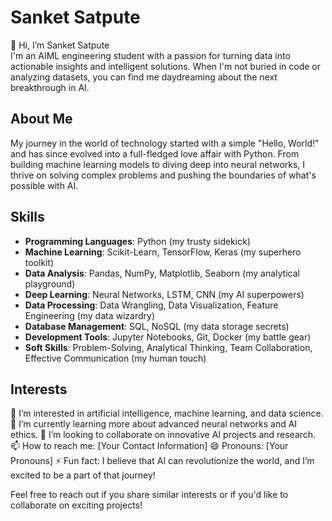 # Sanket Satpute

👋 Hi, I’m Sanket Satpute  
I'm an AIML engineering student with a passion for turning data into actionable insights and intelligent solutions. When I'm not buried in code or analyzing datasets, you can find me daydreaming about the next breakthrough in AI.

## About Me
My journey in the world of technology started with a simple "Hello, World!" and has since evolved into a full-fledged love affair with Python. From building machine learning models to diving deep into neural networks, I thrive on solving complex problems and pushing the boundaries of what's possible with AI.

## Skills
- **Programming Languages**: Python (my trusty sidekick)
- **Machine Learning**: Scikit-Learn, TensorFlow, Keras (my superhero toolkit)
- **Data Analysis**: Pandas, NumPy, Matplotlib, Seaborn (my analytical playground)
- **Deep Learning**: Neural Networks, LSTM, CNN (my AI superpowers)
- **Data Processing**: Data Wrangling, Data Visualization, Feature Engineering (my data wizardry)
- **Database Management**: SQL, NoSQL (my data storage secrets)
- **Development Tools**: Jupyter Notebooks, Git, Docker (my battle gear)
- **Soft Skills**: Problem-Solving, Analytical Thinking, Team Collaboration, Effective Communication (my human touch)

## Interests
👀 I’m interested in artificial intelligence, machine learning, and data science.
🌱 I’m currently learning more about advanced neural networks and AI ethics.
💞️ I’m looking to collaborate on innovative AI projects and research.
📫 How to reach me: [Your Contact Information]
😄 Pronouns: [Your Pronouns]
⚡ Fun fact: I believe that AI can revolutionize the world, and I’m excited to be a part of that journey!

Feel free to reach out if you share similar interests or if you'd like to collaborate on exciting projects!
